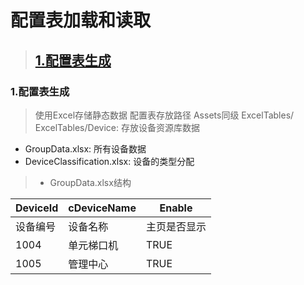 # 配置表加载和读取

> ## [1.配置表生成](#配置表加载和读取)


### 1.配置表生成
> 使用Excel存储静态数据  配置表存放路径 Assets同级 ExcelTables/
> ExcelTables/Device:  存放设备资源库数据
  - GroupData.xlsx:  所有设备数据
  - DeviceClassification.xlsx: 设备的类型分配

> * GroupData.xlsx结构

| DeviceId  | cDeviceName | Enable |
| ------------- | ------------- | ------------- |
| 设备编号  | 设备名称  | 主页是否显示  |
| 1004  | 单元梯口机  | TRUE  |
| 1005  | 管理中心  | TRUE  |



